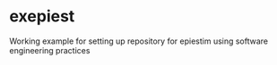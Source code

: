 # exepiest
Working example for setting up repository for epiestim using software engineering practices
